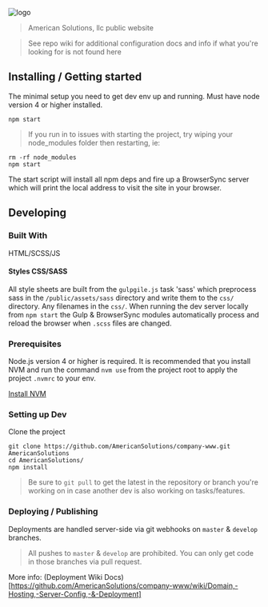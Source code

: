 ![logo](https://user-images.githubusercontent.com/5973579/29640433-d5ad1d1c-8813-11e7-8bba-ce8382eb38cf.jpg)
> American Solutions, llc public website

> See repo wiki for additional configuration docs and info if what you're looking for is not found here

## Installing / Getting started
The minimal setup you need to get dev env up and running. Must have node version 4 or higher installed.
```shell
npm start
```
> If you run in to issues with starting the project, try wiping your node_modules folder then restarting, ie:
```shell
rm -rf node_modules
npm start
```

The start script will install all npm deps and fire up a BrowserSync server which will print the local address to
visit the site in your browser.

## Developing
### Built With
HTML/SCSS/JS

#### Styles CSS/SASS
All style sheets are built from the `gulpgile.js` task 'sass' which preprocess sass in the
`/public/assets/sass` directory and write them to the `css/` directory. Any filenames in the 
`css/`. When running the dev server locally from `npm start` the Gulp & BrowserSync modules 
automatically process and reload the browser when `.scss` files are changed.

### Prerequisites
Node.js version 4 or higher is required. It is recommended that you install NVM and run the command `nvm use` from the
project root to apply the project `.nvmrc` to your env.

[Install NVM](https://github.com/creationix/nvm)

### Setting up Dev
Clone the project
```shell
git clone https://github.com/AmericanSolutions/company-www.git AmericanSolutions
cd AmericanSolutions/
npm install
```
> Be sure to `git pull` to get the latest in the repository or branch you're working on in case another dev is also
working on tasks/features.

### Deploying / Publishing
Deployments are handled server-side via git webhooks on `master` & `develop` branches.

> All pushes to `master` & `develop` are prohibited. You can only get code in those branches via pull request.

More info: (Deployment Wiki Docs)[https://github.com/AmericanSolutions/company-www/wiki/Domain,-Hosting,-Server-Config,-&-Deployment]

